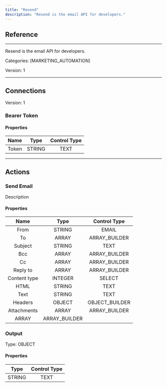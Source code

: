 ```yaml
---
title: "Resend"
description: "Resend is the email API for developers."
---
```

## Reference
<hr />

Resend is the email API for developers.

Categories: [MARKETING_AUTOMATION]

Version: 1

<hr />



## Connections

Version: 1


### Bearer Token

#### Properties

|      Name      |     Type     |     Control Type     |
|:--------------:|:------------:|:--------------------:|
| Token | STRING | TEXT  |





<hr />





## Actions


### Send Email
Description

#### Properties

|      Name      |     Type     |     Control Type     |
|:--------------:|:------------:|:--------------------:|
| From | STRING | EMAIL  |
| To | ARRAY | ARRAY_BUILDER  |
| Subject | STRING | TEXT  |
| Bcc | ARRAY | ARRAY_BUILDER  |
| Cc | ARRAY | ARRAY_BUILDER  |
| Reply to | ARRAY | ARRAY_BUILDER  |
| Content type | INTEGER | SELECT  |
| HTML | STRING | TEXT  |
| Text | STRING | TEXT  |
| Headers | OBJECT | OBJECT_BUILDER  |
| Attachments | ARRAY | ARRAY_BUILDER  |
| ARRAY | ARRAY_BUILDER  |


### Output



Type: OBJECT

#### Properties

|     Type     |     Control Type     |
|:------------:|:--------------------:|
| STRING | TEXT  |





